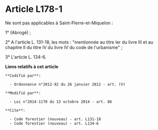 # Article L178-1

Ne sont pas applicables à Saint-Pierre-et-Miquelon : 

1° (Abrogé) ; 

2° A l'article L. 131-18, les mots : "mentionnée au titre Ier du livre III et au chapitre II du titre IV du livre IV du code
de l'urbanisme" ; 

3° L'article L. 134-6.

**Liens relatifs à cet article**

	**Codifié par**:

	  - Ordonnance n°2012-92 du 26 janvier 2012 - art. (V)

	**Modifié par**:

	  - Loi n°2014-1170 du 13 octobre 2014 - art. 86

	**Cite**:

	  - Code forestier (nouveau) - art. L131-18
	  - Code forestier (nouveau) - art. L134-6
